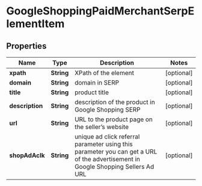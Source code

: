 

# GoogleShoppingPaidMerchantSerpElementItem


## Properties

| Name | Type | Description | Notes |
|------------ | ------------- | ------------- | -------------|
|**xpath** | **String** | XPath of the element |  [optional] |
|**domain** | **String** | domain in SERP |  [optional] |
|**title** | **String** | product title |  [optional] |
|**description** | **String** | description of the product in Google Shopping SERP |  [optional] |
|**url** | **String** | URL to the product page on the seller’s website |  [optional] |
|**shopAdAclk** | **String** | unique ad click referral parameter using this parameter you can get a URL of the advertisement in Google Shopping Sellers Ad URL |  [optional] |



